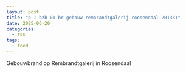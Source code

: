```yaml
---
layout: post
title: "p 1 bzb-01 br gebouw rembrandtgalerij roosendaal 201331"
date: 2025-06-20
categories: 
  - rss
tags: 
  - feed
---
```


Gebouwbrand op Rembrandtgalerij in Roosendaal
